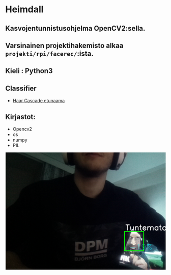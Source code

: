 # Heimdall
## Kasvojentunnistusohjelma OpenCV2:sella.
## Varsinainen projektihakemisto alkaa `projekti/rpi/facerec/`:ista.
## Kieli : Python3

## Classifier
* [Haar Cascade etunaama](https://github.com/opencv/opencv/blob/master/data/haarcascades/haarcascade_frontalface_default.xml)

## Kirjastot:
* Opencv2
* os
* numpy
* PIL


![hello_jason_statham](https://github.com/mikorpi/Heimdall/blob/main/images/hello_jason_unrecognized.png)
